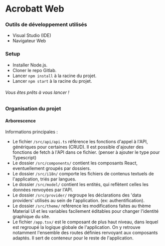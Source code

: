 # Acrobatt Web

### Outils de développement utilisés
- Visual Studio (IDE)
- Navigateur Web

### Setup
- Installer Node.js.
- Cloner le repo Gitlab.
- Lancer `npm install` à la racine du projet.
- Lancer `npm start` à la racine du projet.

###### Vous êtes prêts à vous lancer !

### Organisation du projet 

#### Arborescence

Informations principales :

- Le fichier `/src/api/api.ts` référence les fonctions d'appel à l'API, génériques pour certaines (CRUD).
  Il est possible d'ajouter des fonctions de fetch à l'API dans ce fichier. (penser à ajouter le type pour Typescript)
- Le dossier `/src/components/` contient les composants React, eventuellement groupés par dossiers.
- Le dossier `/src/i18n/` comporte les fichiers de contenus textuels de l'application, triés par langues. 
- Le dossier `/src/model/` contient les entités, qui reflètent celles les données renvoyées par l'API. 
- Le dossier `/src/provider/` regroupe les déclarations des 'data providers' utilisés au sein de l'application.
(ex: authentification). 
- Le dossier `/src/theme/` reférence les modifications faites au thème Material UI et les variables facilement éditables pour changer l'identité graphique du site.
- Le fichier `/app.tsx/` est le composant de plus haut niveau, dans lequel est regroupé la logique globale de l'application.
On y retrouve notamment l'ensemble des routes définies renvoyant aux composants adaptés.
Il sert de conteneur pour le reste de l'application.
